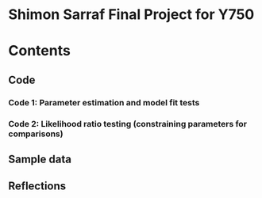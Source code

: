 # Shimon Sarraf Final Project for Y750
# Contents
## Code
### Code 1: Parameter estimation and model fit tests
### Code 2: Likelihood ratio testing (constraining parameters for comparisons)
## Sample data
## Reflections
